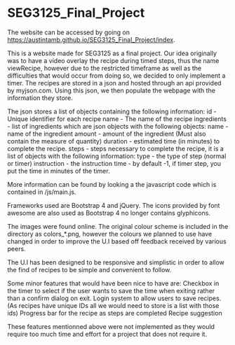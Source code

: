 # SEG3125_Final_Project
The website can be accessed by going on https://austintamb.github.io/SEG3125_Final_Project/index.

This is a website made for SEG3125 as a final project. Our idea originally was to have a video overlay the recipe during timed steps, thus the name viewRecipe, however due to the restricted timeframe as well as the difficulties that would occur from doing so, we decided to only implement a timer.
The recipes are stored in a json and hosted through an api provided by myjson.com. Using this json, we then populate the webpage with the information they store.

The json stores a list of objects containing the following information:
  id - Unique identifier for each recipe
  name - The name of the recipe
  ingredients - list of ingredients which are json objects with the following objects:
    name - name of the ingredient
    amount - amount of the ingredient (Must also contain the measure of quantity)
  duration - estimated time (in minutes) to complete the recipe.
  steps - steps necessary to complete the recipe, it is a list of objects with the following information:
    type - the type of step (normal or timer)
    instruction - the instruction
    time - by default -1, if timer step, you put the time in minutes of the timer.
    
More information can be found by looking a the javascript code which is contained in /js/main.js.

Frameworks used are Bootstrap 4 and jQuery. The icons provided by font awesome are also used as Bootstrap 4 no longer contains glyphicons.

The images were found online. The original colour scheme is included in the directory as colors_*.png, however the colours we planned to use have changed in order to improve the U.I based off feedback received by various peers.

The U.I has been designed to be responsive and simplistic in order to allow the find of recipes to be simple and convenient to follow.

Some minor features that would have been nice to have are:
  Checkbox in the timer to select if the user wants to save the time when exiting rather than a confirm dialog on exit.
  Login system to allow users to save recipes. (As recipes have unique IDs all we would need to store is a list with those ids)
  Progress bar for the recipe as steps are completed
  Recipe suggestion
 
These features mentionned above were not implemented as they would require too much time and effort for a project that does not require it. 


